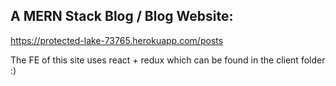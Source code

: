 ## A MERN Stack Blog / Blog Website:
https://protected-lake-73765.herokuapp.com/posts

The FE of this site uses react + redux which can be found in the client folder :)
